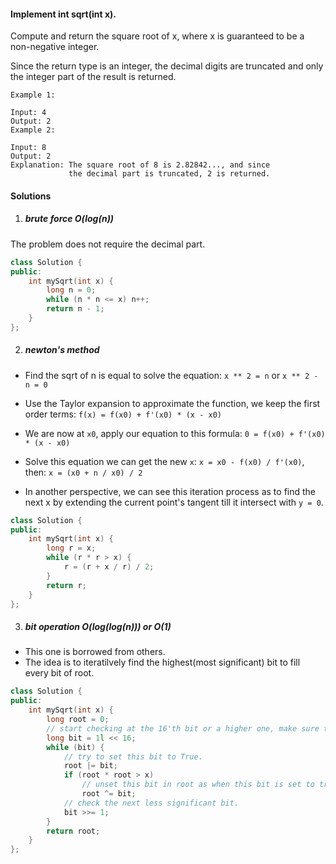 #### Implement int sqrt(int x).

Compute and return the square root of x, where x is guaranteed to be a non-negative integer.

Since the return type is an integer, the decimal digits are truncated and only the integer part of the result is returned.

```
Example 1:

Input: 4
Output: 2
Example 2:

Input: 8
Output: 2
Explanation: The square root of 8 is 2.82842..., and since 
             the decimal part is truncated, 2 is returned.
```

#### Solutions

1. ##### brute force  O(log(n))

The problem does not require the decimal part.

```c++
class Solution {
public:
    int mySqrt(int x) {
        long n = 0;
        while (n * n <= x) n++;
        return n - 1;
    }
};
```

2. ##### newton's method

- Find the sqrt of n is equal to solve the equation:
`x ** 2 = n` or `x ** 2 - n = 0`
- Use the Taylor expansion to approximate the function, we  keep the first order terms:
`f(x) = f(x0) + f'(x0) * (x - x0)`

- We are now at `x0`, apply our equation to this formula:
`0 = f(x0) + f'(x0) * (x - x0)`

- Solve this equation we can get the new `x`:
`x = x0 - f(x0) / f'(x0)`, then:
`x = (x0 + n / x0) / 2`

- In another perspective, we can see this iteration process as to find the next x by extending the current point's tangent till it intersect with `y = 0`.

```c++
class Solution {
public:
    int mySqrt(int x) {
        long r = x;
        while (r * r > x) {
            r = (r + x / r) / 2;
        }
        return r;
    }
};
```

3. ##### bit operation O(log(log(n))) or O(1)

- This one is borrowed from others.
- The idea is to iteratilvely find the highest(most significant) bit to fill every bit of root.

```c++
class Solution {
public:
    int mySqrt(int x) {
        long root = 0;
        // start checking at the 16'th bit or a higher one, make sure the square of root will not overflow.
        long bit = 1l << 16;
        while (bit) {
            // try to set this bit to True.
            root |= bit;
            if (root * root > x)
                // unset this bit in root as when this bit is set to true, the root * root will be greater than x.
                root ^= bit;
            // check the next less significant bit.
            bit >>= 1;
        }
        return root;
    }
};
```